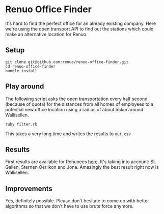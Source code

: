 # Renuo Office Finder

It's hard to find the perfect office for an already existing company. Here we're using the open transport API to find out the stations which could make an alternative location for Renuo.

## Setup

    git clone git@github.com:renuo/renuo-office-finder.git
    cd renuo-office-finder
    bundle install
    
## Play around

The following script asks the open transportation every half second (because of quota) for the distances from all homes of employees to a potential new office location using a radius of about 55km around Wallisellen.

    ruby filter.rb
    
This takes a very long time and writes the results to `out.csv`

## Results

First results are available for Renuoees [here](https://docs.google.com/spreadsheets/d/1wSQ7ASwvxV_guKk3Fyu2ewXOT68uN0jCngcmQpfP4C4/edit#gid=724542744). It's taking into account: St. Gallen, Sternen Oerlikon and Jona. Amazingly the best result right now is Wallisellen.

## Improvements

Yes, definitely possible. Please don't hesitate to come up with better algorithms so that we don't have to use brute force anymore.
